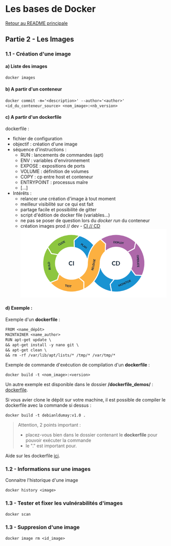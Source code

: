 # Les bases de Docker

[Retour au README principale](../../)

## Partie 2 - Les Images

### 1.1 - Création d'une image

#### a) Liste des images

```
docker images
```

#### b) A partir d'un conteneur

```
docker commit -m='<description>' --author='<author>' <id_du_conteneur_source> <nom_image>:<nb_version>
```

#### c) A partir d'un dockerfile

dockerfile :

- fichier de configuration
- objectif : création d'une image
- séquence d'instructions :
    - RUN : lancements de commandes (apt)
    - ENV : variables d'environnement
    - EXPOSE : expositions de ports
    - VOLUME : définition de volumes
    - COPY : cp entre host et conteneur
    - ENTRYPOINT : processus maîre
    - [...]
- Intérêts :
    - relancer une création d'image à tout moment
    - meilleur visibilité sur ce qui est fait
    - partage facile et possibilité de gitter
    - script d'édition de docker file (variables...)
    - ne pas se poser de question lors du *docker run* du conteneur
    - création images prod // dev - [CI // CD](https://fr.wikipedia.org/wiki/CI/CD) ![CI_and_CD](img_readme/CI_and_CD.png)

#### d) Exemple :

Exemple d'un **dockerfile** :

```
FROM <name_dépôt>
MAINTAINER <name_author>
RUN apt-get update \
&& apt-get install -y nano git \
&& apt-get clean \
&& rm -rf /var/lib/apt/lists/* /tmp/* /var/tmp/*
```

Exemple de commande d'exécution de compilation d'un **dockerfile** :

```
docker build -t <nom_image>:<version>
```

Un autre exemple est disponible dans le dossier **/dockerfile_demos/** : [dockerfile](/dockerfile_demos/dockerfile).

Si vous avier clone le dépôt sur votre machine, il est possible de compiler le dockerfile avec la commande si dessus :

```
docker build -t debianldumay:v1.0 .
```

> Attention, 2 points important :
> - placez-vous bien dans le dossier contenant le **dockerfile** pour pouvoir exécuter la commande
> - le "." est important pour.

Aide sur les dockerfile [ici](https://docs.docker.com/engine/reference/builder/#maintainer).

### 1.2 - Informations sur une images

Connaitre l'historique d'une image

```
docker history <image>
```

### 1.3 - Tester et fixer les vulnérabilités d'images

```
docker scan
```

### 1.3 - Suppresion d'une image

```
docker image rm <id_image>
```